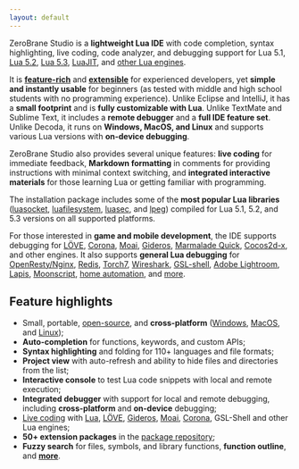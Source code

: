 ```yaml
---
layout: default
---
```


ZeroBrane Studio is a **lightweight Lua IDE** with code completion, syntax
highlighting, live coding, code analyzer, and debugging support
for Lua 5.1, [Lua 5.2](doc-lua52-debugging), [Lua 5.3](doc-lua53-debugging),
[LuaJIT](doc-luajit-debugging), and [other Lua engines](documentation#debugging).

It is **[feature-rich](features)** and **[extensible](doc-plugin)** for experienced developers,
yet **simple and instantly usable** for beginners (as tested with middle and
high school students with no programming experience).
Unlike&nbsp;Eclipse and IntelliJ, it has a **small footprint** and is **fully customizable with Lua**.
Unlike&nbsp;TextMate and Sublime Text, it includes a **remote debugger** and a **full IDE feature set**.
Unlike&nbsp;Decoda, it runs on **Windows, MacOS, and Linux** and supports various Lua versions with **on-device debugging**.

ZeroBrane Studio also provides several unique features: **live coding** for
immediate feedback, **Markdown formatting** in comments for providing
instructions with minimal context switching, and **integrated interactive
materials** for those learning Lua or getting familiar with programming.

The installation package includes some of the **most popular Lua libraries** ([luasocket](https://github.com/diegonehab/luasocket),
[luafilesystem](https://github.com/keplerproject/luafilesystem),
[luasec](https://github.com/brunoos/luasec),
and [lpeg](http://www.inf.puc-rio.br/~roberto/lpeg/)) compiled for Lua 5.1, 5.2, and 5.3 versions on all supported platforms.

For those interested in **game and mobile development**, the IDE supports debugging for
[LÖVE](http://notebook.kulchenko.com/zerobrane/love2d-debugging),
[Corona](http://notebook.kulchenko.com/zerobrane/debugging-and-live-coding-with-corona-sdk-applications-and-zerobrane-studio),
[Moai](http://notebook.kulchenko.com/zerobrane/moai-debugging-with-zerobrane-studio),
[Gideros](http://notebook.kulchenko.com/zerobrane/gideros-debugging-with-zerobrane-studio-ide),
[Marmalade Quick](http://notebook.kulchenko.com/zerobrane/marmalade-quick-debugging-with-zerobrane-studio),
[Cocos2d-x](http://notebook.kulchenko.com/zerobrane/cocos2d-x-simulator-and-on-device-debugging-with-zerobrane-studio),
and other engines.
It also supports **general Lua debugging** for
[OpenResty/Nginx](http://notebook.kulchenko.com/zerobrane/debugging-openresty-nginx-lua-scripts-with-zerobrane-studio),
[Redis](http://notebook.kulchenko.com/zerobrane/redis-lua-debugging-with-zerobrane-studio),
[Torch7](http://notebook.kulchenko.com/zerobrane/torch-debugging-with-zerobrane-studio),
[Wireshark](http://notebook.kulchenko.com/zerobrane/debugging-wireshark-lua-scripts-with-zerobrane-studio),
[GSL-shell](http://notebook.kulchenko.com/zerobrane/gsl-shell-debugging-with-zerobrane-studio),
[Adobe Lightroom](http://notebook.kulchenko.com/zerobrane/debugging-lightroom-plugins-zerobrane-studio-ide),
[Lapis](http://notebook.kulchenko.com/zerobrane/lapis-debugging-with-zerobrane-studio),
[Moonscript](http://notebook.kulchenko.com/zerobrane/moonscript-debugging-with-zerobrane-studio),
[home automation](http://notebook.kulchenko.com/zerobrane/debugging-on-vera-devices-with-zerobrane-studio),
and [more](documentation#debugging).

## Feature highlights

* Small, portable, [open-source](http://github.com/pkulchenko/ZeroBraneStudio/), and **cross-platform** ([Windows](images/debugging.png), [MacOS](images/autocomplete-osx.png), and [Linux](images/scratchpad-linux-mint.png));
* **Auto-completion** for functions, keywords, and custom APIs;
* **Syntax highlighting** and folding for 110+ languages and file formats;
* **Project view** with auto-refresh and ability to hide files and directories from the list;
* **Interactive console** to test Lua code snippets with local and remote execution;
* **Integrated debugger** with support for local and remote debugging, including **cross-platform** and **on-device** debugging;
* [Live coding](documentation#live-coding) with [Lua](http://notebook.kulchenko.com/zerobrane/live-coding-in-lua-bret-victor-style),
[LÖVE](http://notebook.kulchenko.com/zerobrane/live-coding-with-love),
[Gideros](http://notebook.kulchenko.com/zerobrane/gideros-live-coding-with-zerobrane-studio-ide),
[Moai](http://notebook.kulchenko.com/zerobrane/live-coding-with-moai-and-zerobrane-studio),
[Corona](http://notebook.kulchenko.com/zerobrane/debugging-and-live-coding-with-corona-sdk-applications-and-zerobrane-studio),
GSL-Shell and other Lua engines;
* **50+ extension packages** in the [package repository](https://github.com/pkulchenko/ZeroBranePackage);
* **Fuzzy search** for files, symbols, and library functions, **function outline**, and **[more](features)**.
